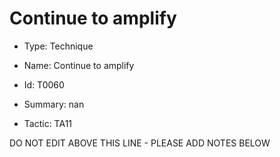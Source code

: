 # Continue to amplify

* Type: Technique

* Name: Continue to amplify

* Id: T0060

* Summary: nan

* Tactic: TA11

DO NOT EDIT ABOVE THIS LINE - PLEASE ADD NOTES BELOW
